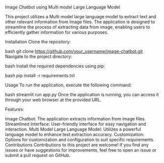 Image Chatbot using Multi model Large Language Model

This project utilizes a Multi model large language model to extract text and other relevant information from Image files. The application is designed to streamline the process of extracting data from image, enabling users to efficiently gather information for various purposes.

Installation
Clone the repository:

bash
git clone https://github.com/your_username/image-chatbot.git
Navigate to the project directory:

bash
Install the required dependencies using pip:

bash
pip install -r requirements.txt

Usage
To run the application, execute the following command:

bash
streamlit run app.py
Once the application is running, you can access it through your web browser at the provided URL.

Features: 

Image Chatbot: The application extracts information from image files.
Streamlined Interface: User-friendly interface for easy navigation and interaction.
Multi Model Large Language Model: Utilizes a powerful language model to enhance text extraction accuracy.
Customization: Options for customization and configuration to suit specific requirements.
Contributions
Contributions to this project are welcome! If you find any issues or have suggestions for improvements, feel free to open an issue or submit a pull request on GitHub.

